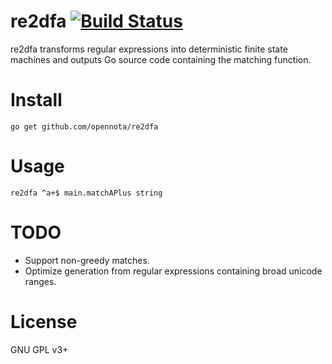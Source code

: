 re2dfa [![Build Status](https://travis-ci.org/opennota/re2dfa.png?branch=master)](https://travis-ci.org/opennota/re2dfa)
======

re2dfa transforms regular expressions into deterministic finite state machines and outputs Go source code containing the matching function.

# Install

    go get github.com/opennota/re2dfa

# Usage

    re2dfa ^a+$ main.matchAPlus string

# TODO

* Support non-greedy matches.
* Optimize generation from regular expressions containing broad unicode ranges.

# License

GNU GPL v3+
